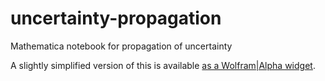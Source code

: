 # uncertainty-propagation
Mathematica notebook for propagation of uncertainty

A slightly simplified version of this is available [as a Wolfram|Alpha widget](https://www.wolframalpha.com/widgets/gallery/view.jsp?id=3df8a5c5bad0ce42dd15e6c408b11d28).
